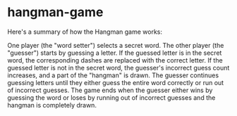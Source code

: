 # hangman-game
Here's a summary of how the Hangman game works:

One player (the "word setter") selects a secret word.
The other player (the "guesser") starts by guessing a letter.
If the guessed letter is in the secret word, the corresponding dashes are replaced with the correct letter.
If the guessed letter is not in the secret word, the guesser's incorrect guess count increases, and a part of the "hangman" is drawn.
The guesser continues guessing letters until they either guess the entire word correctly or run out of incorrect guesses.
The game ends when the guesser either wins by guessing the word or loses by running out of incorrect guesses and the hangman is completely drawn.
